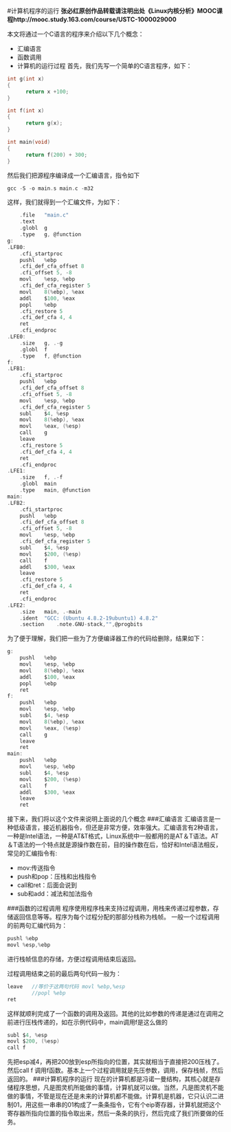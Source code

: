 #计算机程序的运行
**张必红原创作品转载请注明出处《Linux内核分析》MOOC课程http://mooc.study.163.com/course/USTC-1000029000**

本文将通过一个C语言的程序来介绍以下几个概念：
- 汇编语言
-  函数调用
- 计算机的运行过程
首先，我们先写一个简单的C语言程序，如下：
``` C
int g(int x)
{
      return x +100;
}

int f(int x)
{
      return g(x);
}

int main(void)
{
      return f(200) + 300;
}
```
然后我们把源程序编译成一个汇编语言，指令如下
``` C
gcc -S -o main.s main.c -m32
```
这样，我们就得到一个汇编文件，为如下：
``` C
	.file	"main.c"
	.text
	.globl	g
	.type	g, @function
g:
.LFB0:
	.cfi_startproc
	pushl	%ebp
	.cfi_def_cfa_offset 8
	.cfi_offset 5, -8
	movl	%esp, %ebp
	.cfi_def_cfa_register 5
	movl	8(%ebp), %eax
	addl	$100, %eax
	popl	%ebp
	.cfi_restore 5
	.cfi_def_cfa 4, 4
	ret
	.cfi_endproc
.LFE0:
	.size	g, .-g
	.globl	f
	.type	f, @function
f:
.LFB1:
	.cfi_startproc
	pushl	%ebp
	.cfi_def_cfa_offset 8
	.cfi_offset 5, -8
	movl	%esp, %ebp
	.cfi_def_cfa_register 5
	subl	$4, %esp
	movl	8(%ebp), %eax
	movl	%eax, (%esp)
	call	g
	leave
	.cfi_restore 5
	.cfi_def_cfa 4, 4
	ret
	.cfi_endproc
.LFE1:
	.size	f, .-f
	.globl	main
	.type	main, @function
main:
.LFB2:
	.cfi_startproc
	pushl	%ebp
	.cfi_def_cfa_offset 8
	.cfi_offset 5, -8
	movl	%esp, %ebp
	.cfi_def_cfa_register 5
	subl	$4, %esp
	movl	$200, (%esp)
	call	f
	addl	$300, %eax
	leave
	.cfi_restore 5
	.cfi_def_cfa 4, 4
	ret
	.cfi_endproc
.LFE2:
	.size	main, .-main
	.ident	"GCC: (Ubuntu 4.8.2-19ubuntu1) 4.8.2"
	.section	.note.GNU-stack,"",@progbits
```
为了便于理解，我们把一些为了方便编译器工作的代码给删除，结果如下：
``` C
g:
	pushl	%ebp
	movl	%esp, %ebp
	movl	8(%ebp), %eax
	addl	$100, %eax
	popl	%ebp
	ret
f:
	pushl	%ebp
	movl	%esp, %ebp
	subl	$4, %esp
	movl	8(%ebp), %eax
	movl	%eax, (%esp)
	call	g
	leave
	ret
main:
	pushl	%ebp
	movl	%esp, %ebp
	subl	$4, %esp
	movl	$200, (%esp)
	call	f
	addl	$300, %eax
	leave
	ret
```
接下来，我们将以这个文件来说明上面说的几个概念
###汇编语言
汇编语言是一种低级语言，接近机器指令，但还是非常方便，效率强大。汇编语言有2种语言，一种是Intel语法，一种是AT&T格式，Linux系统中一般都用的是AT＆T语法。AT＆T语法的一个特点就是源操作数在前，目的操作数在后，恰好和Intel语法相反，常见的汇编指令有:
- mov:传送指令
- push和pop：压栈和出栈指令
- call和ret：后面会说到
- sub和add：减法和加法指令

###函数的过程调用
程序使用程序栈来支持过程调用，用栈来传递过程参数，存储返回信息等等。程序为每个过程分配的那部分栈称为栈帧。
一般一个过程调用的前两句汇编代码为：
``` C
pushl %ebp
movl %esp,%ebp 
```
进行栈帧信息的存储，方便过程调用结束后返回。

过程调用结束之前的最后两句代码一般为：
``` C
leave	//等价于这两句代码 movl %ebp,%esp 
		//popl %ebp
ret
```
这样就顺利完成了一个函数的调用及返回。其他的比如参数的传递是通过在调用之前进行压栈传递的，如在示例代码中，main调用f是这么做的
``` C
subl $4, %esp
movl $200, (%esp)
call f
```
先把esp减4，再把200放到esp所指向的位置，其实就相当于直接把200压栈了。然后call f 调用f函数。基本上一个过程调用就是先压参数，调用，保存栈帧，然后返回的。
###计算机程序的运行
现在的计算机都是冯诺一曼结构，其核心就是存储程序思想，凡是图灵机所能做的事情，计算机就可以做。当然，凡是图灵机不能做的事情，不管是现在还是未来的计算机都不能做。计算机是机器，它只认识二进制01，用这些一串串的01构成了一条条指令，它有个eip寄存器，计算机就把这个寄存器所指向位置的指令取出来，然后一条条的执行，然后完成了我们所要做的任务。

